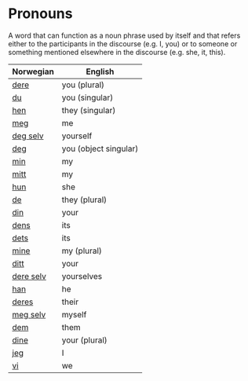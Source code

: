 # Pronouns

A word that can function as a noun phrase used by itself and that refers either to the participants in the discourse (e.g. I, you) or to someone or something mentioned elsewhere in the discourse (e.g. she, it, this).

| Norwegian | English |
| --- | --- |
| [dere](https://www.ordnett.no/search?language=no&phrase=dere) | you (plural) |
| [du](https://www.ordnett.no/search?language=no&phrase=du) | you (singular) |
| [hen](https://www.ordnett.no/search?language=no&phrase=hen) | they (singular) |
| [meg](https://www.ordnett.no/search?language=no&phrase=meg) | me |
| [deg selv](https://www.ordnett.no/search?language=no&phrase=deg%20selv) | yourself |
| [deg](https://www.ordnett.no/search?language=no&phrase=deg) | you (object singular) |
| [min](https://www.ordnett.no/search?language=no&phrase=min) | my |
| [mitt](https://www.ordnett.no/search?language=no&phrase=mitt) | my |
| [hun](https://www.ordnett.no/search?language=no&phrase=hun) | she |
| [de](https://www.ordnett.no/search?language=no&phrase=de) | they (plural) |
| [din](https://www.ordnett.no/search?language=no&phrase=din) | your |
| [dens](https://www.ordnett.no/search?language=no&phrase=dens) | its |
| [dets](https://www.ordnett.no/search?language=no&phrase=dets) | its |
| [mine](https://www.ordnett.no/search?language=no&phrase=mine) | my (plural) |
| [ditt](https://www.ordnett.no/search?language=no&phrase=ditt) | your |
| [dere selv](https://www.ordnett.no/search?language=no&phrase=dere%20selv) | yourselves |
| [han](https://www.ordnett.no/search?language=no&phrase=han) | he |
| [deres](https://www.ordnett.no/search?language=no&phrase=deres) | their |
| [meg selv](https://www.ordnett.no/search?language=no&phrase=meg%20selv) | myself |
| [dem](https://www.ordnett.no/search?language=no&phrase=dem) | them |
| [dine](https://www.ordnett.no/search?language=no&phrase=dine) | your (plural) |
| [jeg](https://www.ordnett.no/search?language=no&phrase=jeg) | I |
| [vi](https://www.ordnett.no/search?language=no&phrase=vi) | we |

